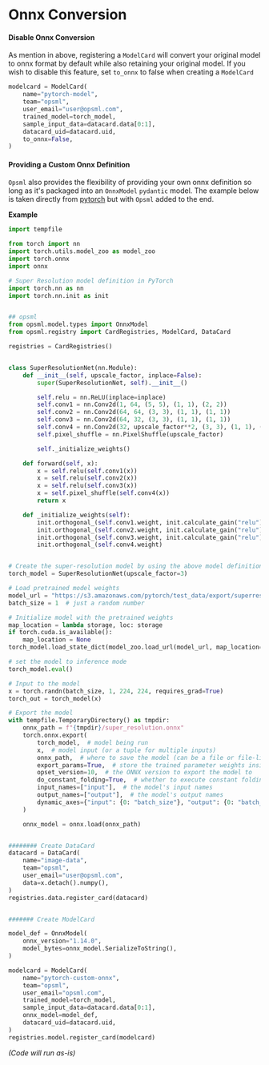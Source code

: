 # Onnx Conversion


#### Disable Onnx Conversion

As mention in above, registering a `ModelCard` will convert your original model to onnx format by default while also retaining your original model. If you wish to disable this feature, set `to_onnx` to false when creating a `ModelCard`

```python
modelcard = ModelCard(
    name="pytorch-model",
    team="opsml",
    user_email="user@opsml.com",
    trained_model=torch_model,
    sample_input_data=datacard.data[0:1],
    datacard_uid=datacard.uid,
    to_onnx=False,
)
```
#### Providing a Custom Onnx Definition

`Opsml` also provides the flexibility of providing your own onnx definition so long as it's packaged into an `OnnxModel` `pydantic` model. The example below is taken directly from [pytorch](https://pytorch.org/tutorials/advanced/super_resolution_with_onnxruntime.html) but with `Opsml` added to the end.

**Example**

```python
import tempfile

from torch import nn
import torch.utils.model_zoo as model_zoo
import torch.onnx
import onnx

# Super Resolution model definition in PyTorch
import torch.nn as nn
import torch.nn.init as init


## opsml
from opsml.model.types import OnnxModel
from opsml.registry import CardRegistries, ModelCard, DataCard

registries = CardRegistries()


class SuperResolutionNet(nn.Module):
    def __init__(self, upscale_factor, inplace=False):
        super(SuperResolutionNet, self).__init__()

        self.relu = nn.ReLU(inplace=inplace)
        self.conv1 = nn.Conv2d(1, 64, (5, 5), (1, 1), (2, 2))
        self.conv2 = nn.Conv2d(64, 64, (3, 3), (1, 1), (1, 1))
        self.conv3 = nn.Conv2d(64, 32, (3, 3), (1, 1), (1, 1))
        self.conv4 = nn.Conv2d(32, upscale_factor**2, (3, 3), (1, 1), (1, 1))
        self.pixel_shuffle = nn.PixelShuffle(upscale_factor)

        self._initialize_weights()

    def forward(self, x):
        x = self.relu(self.conv1(x))
        x = self.relu(self.conv2(x))
        x = self.relu(self.conv3(x))
        x = self.pixel_shuffle(self.conv4(x))
        return x

    def _initialize_weights(self):
        init.orthogonal_(self.conv1.weight, init.calculate_gain("relu"))
        init.orthogonal_(self.conv2.weight, init.calculate_gain("relu"))
        init.orthogonal_(self.conv3.weight, init.calculate_gain("relu"))
        init.orthogonal_(self.conv4.weight)


# Create the super-resolution model by using the above model definition.
torch_model = SuperResolutionNet(upscale_factor=3)

# Load pretrained model weights
model_url = "https://s3.amazonaws.com/pytorch/test_data/export/superres_epoch100-44c6958e.pth"
batch_size = 1  # just a random number

# Initialize model with the pretrained weights
map_location = lambda storage, loc: storage
if torch.cuda.is_available():
    map_location = None
torch_model.load_state_dict(model_zoo.load_url(model_url, map_location=map_location))

# set the model to inference mode
torch_model.eval()

# Input to the model
x = torch.randn(batch_size, 1, 224, 224, requires_grad=True)
torch_out = torch_model(x)

# Export the model
with tempfile.TemporaryDirectory() as tmpdir:
    onnx_path = f"{tmpdir}/super_resolution.onnx"
    torch.onnx.export(
        torch_model,  # model being run
        x,  # model input (or a tuple for multiple inputs)
        onnx_path,  # where to save the model (can be a file or file-like object)
        export_params=True,  # store the trained parameter weights inside the model file
        opset_version=10,  # the ONNX version to export the model to
        do_constant_folding=True,  # whether to execute constant folding for optimization
        input_names=["input"],  # the model's input names
        output_names=["output"],  # the model's output names
        dynamic_axes={"input": {0: "batch_size"}, "output": {0: "batch_size"}},  # variable length axes
    )

    onnx_model = onnx.load(onnx_path)


######## Create DataCard
datacard = DataCard(
    name="image-data",
    team="opsml",
    user_email="user@opsml.com",
    data=x.detach().numpy(),
)
registries.data.register_card(datacard)


####### Create ModelCard

model_def = OnnxModel(
    onnx_version="1.14.0",
    model_bytes=onnx_model.SerializeToString(),
)

modelcard = ModelCard(
    name="pytorch-custom-onnx",
    team="opsml",
    user_email="opsml.com",
    trained_model=torch_model,
    sample_input_data=datacard.data[0:1],
    onnx_model=model_def,
    datacard_uid=datacard.uid,
)
registries.model.register_card(modelcard)

```
*(Code will run as-is)*